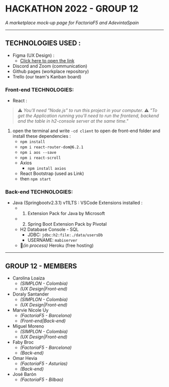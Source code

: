 # HACKATHON 2022 - GROUP 12 
 _A marketplace mock-up page for FactoriaF5 and AdevintaSpain_ 
- - - -
## TECHNOLOGIES USED :
- Figma (UX Design) :
    - [Click here to open the link](https://www.figma.com/file/pENNcuM5FWjmTFRUWvjRbN/BeNatural?node-id=0%3A1)
- Discord and Zoom (communication)
- Github pages (workplace repository)
- Trello (our team's Kanban board)
### Front-end TECHNOLOGIES:
-  React : 
 > ⚠️ _You'll need _"Node.js"_ to run this project in your computer._ 
> ⚠️ _"To get the Application running you'll need to run the frontend, backend and the table in h2-console server at the same time."_
 1. open the terminal and write `-cd client` to open de front-end folder and install these dependencies  :   
    - `npm install`
    - `npm i react-router-dom@6.2.1`
    - `npm i aos --save`
    - `npm i react-scroll`
    - Axios
      -  `npm install axios`  
    - React Bootstrap (used as Link)
    - then `npm start`
### Back-end TECHNOLOGIES:
- Java (Springbootv2.3.1) v11LTS :
   VSCode Extensions installed :   
    - 1. Extension Pack for Java by Microsoft
    - 2.  Spring Boot Extension Pack by Pivotal
    - H2 Database Console - SQL
      - JDBC: `jdbc:h2:file:./data/usersDb` 
      - USERNAME: `mabiserver`
    - 🚧_(in process)_ Heroku (free hosting) 
- - - -
## GROUP 12 - MEMBERS
- Carolina Loaiza
    -  _(SIMPLON - Colombia)_
    -  _(UX Design|Front-end)_
- Doraly Santander 
    -  _(SIMPLON - Colombia)_
    -  _(UX Design|Front-end)_
- Marvie Nicole Uy  
   -  _(FactoriaF5  - Barcelona)_
   -  _(Front-end|Back-end)_
- Miguel Moreno 
   -  _(SIMPLON - Colombia)_
   -   _(UX Design|Front-end)_
- Faby Broc 
    -  _(FactoriaF5 - Barcelona)_
    -  _(Back-end)_
- Omar Hevia 
    - _(FactoriaF5 - Asturías)_
    - _(Back-end)_
- José Barón
    - _(FactoriaF5 - Bilbao)_
